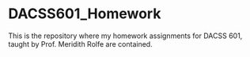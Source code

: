 # DACSS601_Homework
This is the repository where my homework assignments for DACSS 601, taught by Prof. Meridith Rolfe are contained.
